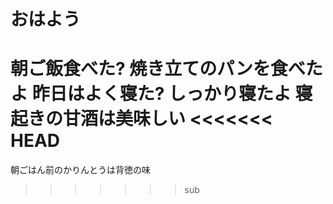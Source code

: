 # おはよう

朝ご飯食べた?
焼き立てのパンを食べたよ
昨日はよく寝た?
しっかり寝たよ
寝起きの甘酒は美味しい
<<<<<<< HEAD
=======
朝ごはん前のかりんとうは背徳の味
>>>>>>> sub
